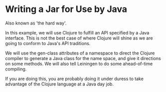 Writing a Jar for Use by Java
==============================
Also known as 'the hard way'.

In this example, we will use Clojure to fulfill an API 
specified by a Java interface.  This is not the best case
of where Clojure will shine as we are going to conform to Java's 
API traditions.

We will use the gen-class attributes of a namespace to direct 
the Clojure compiler to generate a Java class for the name space,
and give it directions on some methods.  We will also tell Leiningen
to do some ahead-of-time compiling.

If you are doing this, you are probably doing it under duress 
to take advantage of the Clojure language at a Java day job.
